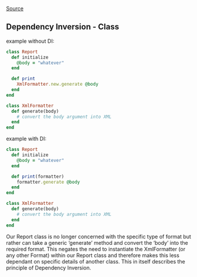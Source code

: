 [Source](http://blog.siyelo.com/solid-principles-in-ruby/)

## Dependency Inversion - Class

example without DI:

````Ruby
class Report  
  def initialize
    @body = "whatever"
  end

  def print
    XmlFormatter.new.generate @body
  end
end

class XmlFormatter  
  def generate(body)
    # convert the body argument into XML
  end
end
````

example with DI:

````Ruby
class Report  
  def initialize
    @body = "whatever"
  end

  def print(formatter)
    formatter.generate @body
  end
end

class XmlFormatter  
  def generate(body)
    # convert the body argument into XML
  end
end
````

Our Report class is no longer concerned with the specific type of format but rather can take a generic ‘generate’ method and convert the ‘body’ into the required format. This negates the need to instantiate the XmlFormatter (or any other Format) within our Report class and therefore makes this less dependant on specific details of another class. This in itself describes the principle of Dependency Inversion.
